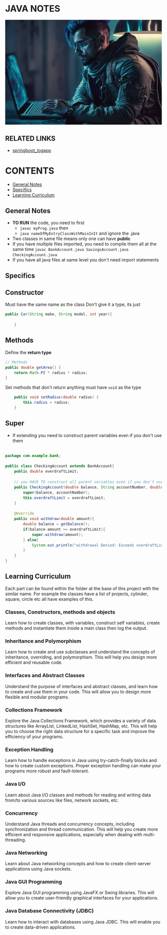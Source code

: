 # JAVA NOTES

![](image.png)

## RELATED LINKS 
  
- [springboot_logapp](https://github.com/murchie85/springboot_logapp)


# CONTENTS

- [General Notes](General-Notes)
- [Specifics](Specifics)
- [Learning Curriculum](Learning-Curriculum)


## General Notes

- **TO RUN** the code, you need to first 
    - `javac myProg.java` then
    - `java nameOfMyEntryClassWithMainInIt` and ignore the .java  
- Two classes in same file means only one can have **public**
- If you have multiple files imported, you need to compile them all at the same time
    `javac BankAccount.java SavingsAccount.java CheckingAccount.java`
- If you have all java files at same level you don't need import statements



## Specifics

## Constructor

Must have the same name as the class
Don't give it a type, its just 


```java
public Car(String make, String model, int year){

	}
```


## Methods

Define the **return type**

```java
// Methods
public double getArea() {
    return Math.PI * radius * radius;
}
```


Set methods that don't return anything must have `void` as the type 

```java
    public void setRadius(double radius) {
        this.radius = radius;
    }
```


## Super 

- If extending you need to construct parent variables even if you don't use them
```java

package com.example.bank;

public class CheckingAccount extends BankAccount{
    public double overdraftLimit;

    // you HAVE TO construct all parent variables even if you don't use them 
    public CheckingAccount(double balance, String accountNumber, double overdraftLimit){
        super(balance, accountNumber);
        this.overdraftLimit = overdraftLimit;
    }

    @Override
    public void withdraw(double amount){
        double balance = getBalance();
        if(balance-amount >= overdraftLimit){
            super.withdraw(amount);
        } else{
            System.out.println("withdrawal Denied: Exceeds overdraftLimit.");
        }
    }
}
```


## Learning Curriculum

 Each part can be found within the folder at the base of this project with the similar name. For example the classes have a list of projects, cylinder, square, circle etc all have examples of this.  


### Classes, Constructors, methods and objects 

Learn how to create classes, with variables, construct self variables, create methods and instantiate them inside a main class then log the output. 

### Inheritance and Polymorphism

Learn how to create and use subclasses and understand the concepts of inheritance, overriding, and polymorphism. This will help you design more efficient and reusable code.

### Interfaces and Abstract Classes

Understand the purpose of interfaces and abstract classes, and learn how to create and use them in your code. This will allow you to design more flexible and modular programs.

### Collections Framework

Explore the Java Collections Framework, which provides a variety of data structures like ArrayList, LinkedList, HashSet, HashMap, etc. This will help you to choose the right data structure for a specific task and improve the efficiency of your programs.

### Exception Handling

Learn how to handle exceptions in Java using try-catch-finally blocks and how to create custom exceptions. Proper exception handling can make your programs more robust and fault-tolerant.

### Java I/O

Learn about Java I/O classes and methods for reading and writing data from/to various sources like files, network sockets, etc.

### Concurrency

Understand Java threads and concurrency concepts, including synchronization and thread communication. This will help you create more efficient and responsive applications, especially when dealing with multi-threading.

### Java Networking

Learn about Java networking concepts and how to create client-server applications using Java sockets.

### Java GUI Programming

Explore Java GUI programming using JavaFX or Swing libraries. This will allow you to create user-friendly graphical interfaces for your applications.

### Java Database Connectivity (JDBC)

Learn how to interact with databases using Java JDBC. This will enable you to create data-driven applications.
